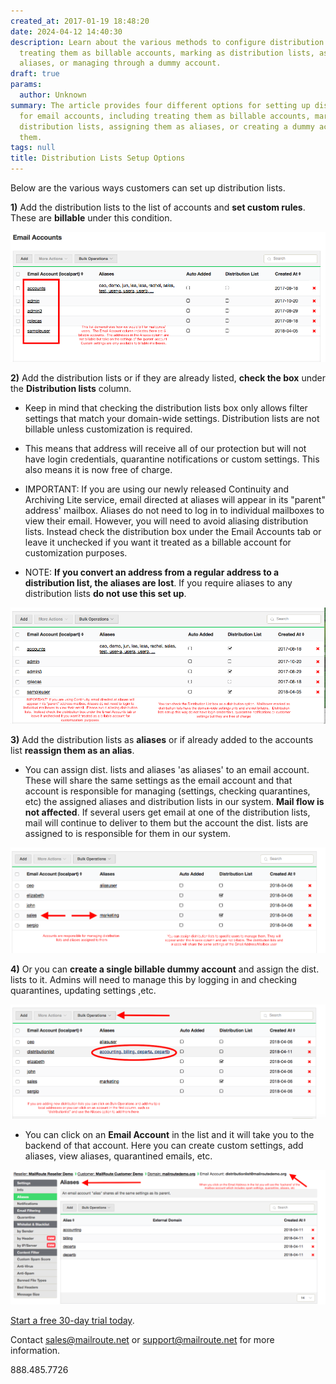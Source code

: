 ```yaml
---
created_at: 2017-01-19 18:48:20
date: 2024-04-12 14:40:30
description: Learn about the various methods to configure distribution lists, including
  treating them as billable accounts, marking as distribution lists, assigning as
  aliases, or managing through a dummy account.
draft: true
params:
  author: Unknown
summary: The article provides four different options for setting up distribution lists
  for email accounts, including treating them as billable accounts, marking them as
  distribution lists, assigning them as aliases, or creating a dummy account for managing
  them.
tags: null
title: Distribution Lists Setup Options
---
```



Below are the various ways customers can set up distribution lists.

**1)** Add the distribution lists to the list of accounts and **set custom
rules**. These are **billable** under this condition.

![Screen_Shot_2018-04-09_at_3.35.24_PM.png](screen_shot_2018-04-09_at_33524_pm.png)

**2)** Add the distribution lists or if they are already listed, **check the
box** under the **Distribution lists** column.

  * Keep in mind that checking the distribution lists box only allows filter settings that match your domain-wide settings. Distribution lists are not billable unless customization is required.

  * This means that address will receive all of our protection but will not have login credentials, quarantine notifications or custom settings. This also means it is now free of charge.

  * IMPORTANT: If you are using our newly released Continuity and Archiving Lite service, email directed at aliases will appear in its "parent" address' mailbox. Aliases do not need to log in to individual mailboxes to view their email. However, you will need to avoid aliasing distribution lists. Instead check the distribution box under the Email Accounts tab or leave it unchecked if you want it treated as a billable account for customization purposes. 

  * NOTE: **If you convert an address from a regular address to a distribution list, the aliases are lost**. If you require aliases to any distribution lists **do not use this set up**. 

![Screen_Shot_2018-04-11_at_12.13.55_PM.png](screen_shot_2018-04-11_at_121355_pm.png)

**3)** Add the distribution lists as **aliases** or if already added to the
accounts list **reassign them as an alias**.

  * You can assign dist. lists and aliases 'as aliases' to an email account. These will share the same settings as the email account and that account is responsible for managing (settings, checking quarantines, etc) the assigned aliases and distribution lists in our system. **Mail flow is not affected**. If several users get email at one of the distribution lists, mail will continue to deliver to them but the account the dist. lists are assigned to is responsible for them in our system. 

![Screen_Shot_2018-04-11_at_1.14.26_PM.png](screen_shot_2018-04-11_at_11426_pm.png)

**4)** Or you can **create a single billable dummy account** and assign the
dist. lists to it. Admins will need to manage this by logging in and checking
quarantines, updating settings ,etc.

![Screen_Shot_2018-04-11_at_1.36.05_PM.png](screen_shot_2018-04-11_at_13605_pm.png)

  * You can click on an **Email Account** in the list and it will take you to the backend of that account. Here you can create custom settings, add aliases, view aliases, quarantined emails, etc. 

![Screen_Shot_2018-04-11_at_2.16.18_PM.png](screen_shot_2018-04-11_at_21618_pm.png)

[Start a free 30-day trial today](http://mailroute.net/signup.html).

Contact [sales@mailroute.net](mailto:sales@mailroute.net) or
[support@mailroute.net](mailto:support@mailroute.net) for more information.

888.485.7726

